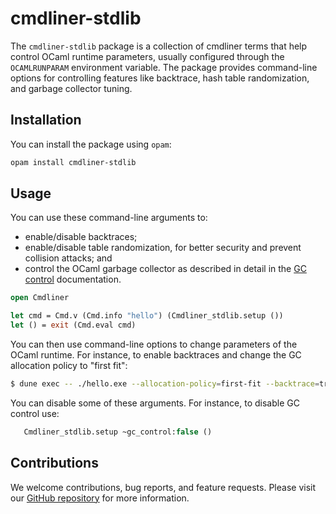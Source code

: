 # cmdliner-stdlib

The `cmdliner-stdlib` package is a collection of cmdliner terms that
help control OCaml runtime parameters, usually configured through the
`OCAMLRUNPARAM` environment variable. The package provides command-line
options for controlling features like backtrace, hash table
randomization, and garbage collector tuning.

## Installation

You can install the package using `opam`:

```bash
opam install cmdliner-stdlib
```

## Usage

You can use these command-line arguments to:
- enable/disable backtraces;
- enable/disable table randomization, for better security and prevent
  collision attacks; and
- control the OCaml garbage collector as described in detail in the
  [GC
  control](http://caml.inria.fr/pub/docs/manual-ocaml/libref/Gc.html#TYPEcontrol)
  documentation.

```ocaml
open Cmdliner

let cmd = Cmd.v (Cmd.info "hello") (Cmdliner_stdlib.setup ())
let () = exit (Cmd.eval cmd)
```

You can then use command-line options to change parameters of the
OCaml runtime. For instance, to enable backtraces and change the GC
allocation policy to "first fit":

```sh
$ dune exec -- ./hello.exe --allocation-policy=first-fit --backtrace=true
```

You can disable some of these arguments. For instance, to disable GC control use:

```ocaml
   Cmdliner_stdlib.setup ~gc_control:false ()
```

## Contributions

We welcome contributions, bug reports, and feature requests. Please
visit our [GitHub
repository](https://github.com/mirage/cmdliner-stdlib) for more
information.
